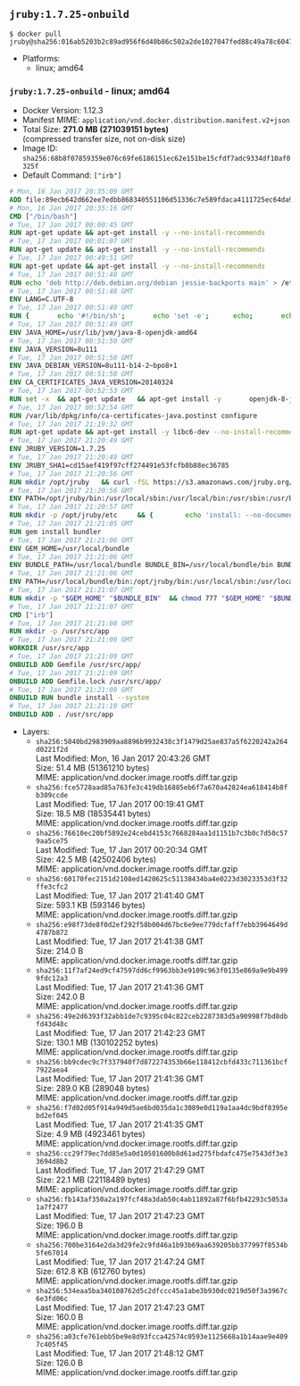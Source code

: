 ## `jruby:1.7.25-onbuild`

```console
$ docker pull jruby@sha256:016ab5203b2c89ad956f6d40b86c502a2de1027047fed88c49a78c6047a315f4
```

-	Platforms:
	-	linux; amd64

### `jruby:1.7.25-onbuild` - linux; amd64

-	Docker Version: 1.12.3
-	Manifest MIME: `application/vnd.docker.distribution.manifest.v2+json`
-	Total Size: **271.0 MB (271039151 bytes)**  
	(compressed transfer size, not on-disk size)
-	Image ID: `sha256:68b8f07859359e076c69fe6186151ec62e151be15cfdf7adc9334df10af0325f`
-	Default Command: `["irb"]`

```dockerfile
# Mon, 16 Jan 2017 20:35:09 GMT
ADD file:89ecb642d662ee7edbb868340551106d51336c7e589fdaca4111725ec64da957 in / 
# Mon, 16 Jan 2017 20:35:16 GMT
CMD ["/bin/bash"]
# Tue, 17 Jan 2017 00:00:45 GMT
RUN apt-get update && apt-get install -y --no-install-recommends 		ca-certificates 		curl 		wget 	&& rm -rf /var/lib/apt/lists/*
# Tue, 17 Jan 2017 00:01:07 GMT
RUN apt-get update && apt-get install -y --no-install-recommends 		bzr 		git 		mercurial 		openssh-client 		subversion 				procps 	&& rm -rf /var/lib/apt/lists/*
# Tue, 17 Jan 2017 00:49:51 GMT
RUN apt-get update && apt-get install -y --no-install-recommends 		bzip2 		unzip 		xz-utils 	&& rm -rf /var/lib/apt/lists/*
# Tue, 17 Jan 2017 00:51:48 GMT
RUN echo 'deb http://deb.debian.org/debian jessie-backports main' > /etc/apt/sources.list.d/jessie-backports.list
# Tue, 17 Jan 2017 00:51:48 GMT
ENV LANG=C.UTF-8
# Tue, 17 Jan 2017 00:51:49 GMT
RUN { 		echo '#!/bin/sh'; 		echo 'set -e'; 		echo; 		echo 'dirname "$(dirname "$(readlink -f "$(which javac || which java)")")"'; 	} > /usr/local/bin/docker-java-home 	&& chmod +x /usr/local/bin/docker-java-home
# Tue, 17 Jan 2017 00:51:49 GMT
ENV JAVA_HOME=/usr/lib/jvm/java-8-openjdk-amd64
# Tue, 17 Jan 2017 00:51:50 GMT
ENV JAVA_VERSION=8u111
# Tue, 17 Jan 2017 00:51:50 GMT
ENV JAVA_DEBIAN_VERSION=8u111-b14-2~bpo8+1
# Tue, 17 Jan 2017 00:51:50 GMT
ENV CA_CERTIFICATES_JAVA_VERSION=20140324
# Tue, 17 Jan 2017 00:52:53 GMT
RUN set -x 	&& apt-get update 	&& apt-get install -y 		openjdk-8-jdk="$JAVA_DEBIAN_VERSION" 		ca-certificates-java="$CA_CERTIFICATES_JAVA_VERSION" 	&& rm -rf /var/lib/apt/lists/* 	&& [ "$JAVA_HOME" = "$(docker-java-home)" ]
# Tue, 17 Jan 2017 00:52:54 GMT
RUN /var/lib/dpkg/info/ca-certificates-java.postinst configure
# Tue, 17 Jan 2017 21:19:32 GMT
RUN apt-get update && apt-get install -y libc6-dev --no-install-recommends && rm -rf /var/lib/apt/lists/*
# Tue, 17 Jan 2017 21:20:49 GMT
ENV JRUBY_VERSION=1.7.25
# Tue, 17 Jan 2017 21:20:49 GMT
ENV JRUBY_SHA1=cd15aef419f97cff274491e53fcfb8b88ec36785
# Tue, 17 Jan 2017 21:20:56 GMT
RUN mkdir /opt/jruby   && curl -fSL https://s3.amazonaws.com/jruby.org/downloads/${JRUBY_VERSION}/jruby-bin-${JRUBY_VERSION}.tar.gz -o /tmp/jruby.tar.gz   && echo "$JRUBY_SHA1 /tmp/jruby.tar.gz" | sha1sum -c -   && tar -zx --strip-components=1 -f /tmp/jruby.tar.gz -C /opt/jruby   && rm /tmp/jruby.tar.gz   && update-alternatives --install /usr/local/bin/ruby ruby /opt/jruby/bin/jruby 1
# Tue, 17 Jan 2017 21:20:56 GMT
ENV PATH=/opt/jruby/bin:/usr/local/sbin:/usr/local/bin:/usr/sbin:/usr/bin:/sbin:/bin
# Tue, 17 Jan 2017 21:20:57 GMT
RUN mkdir -p /opt/jruby/etc 	&& { 		echo 'install: --no-document'; 		echo 'update: --no-document'; 	} >> /opt/jruby/etc/gemrc
# Tue, 17 Jan 2017 21:21:05 GMT
RUN gem install bundler
# Tue, 17 Jan 2017 21:21:06 GMT
ENV GEM_HOME=/usr/local/bundle
# Tue, 17 Jan 2017 21:21:06 GMT
ENV BUNDLE_PATH=/usr/local/bundle BUNDLE_BIN=/usr/local/bundle/bin BUNDLE_SILENCE_ROOT_WARNING=1 BUNDLE_APP_CONFIG=/usr/local/bundle
# Tue, 17 Jan 2017 21:21:06 GMT
ENV PATH=/usr/local/bundle/bin:/opt/jruby/bin:/usr/local/sbin:/usr/local/bin:/usr/sbin:/usr/bin:/sbin:/bin
# Tue, 17 Jan 2017 21:21:07 GMT
RUN mkdir -p "$GEM_HOME" "$BUNDLE_BIN" 	&& chmod 777 "$GEM_HOME" "$BUNDLE_BIN"
# Tue, 17 Jan 2017 21:21:07 GMT
CMD ["irb"]
# Tue, 17 Jan 2017 21:21:08 GMT
RUN mkdir -p /usr/src/app
# Tue, 17 Jan 2017 21:21:09 GMT
WORKDIR /usr/src/app
# Tue, 17 Jan 2017 21:21:09 GMT
ONBUILD ADD Gemfile /usr/src/app/
# Tue, 17 Jan 2017 21:21:09 GMT
ONBUILD ADD Gemfile.lock /usr/src/app/
# Tue, 17 Jan 2017 21:21:09 GMT
ONBUILD RUN bundle install --system
# Tue, 17 Jan 2017 21:21:10 GMT
ONBUILD ADD . /usr/src/app
```

-	Layers:
	-	`sha256:5040bd2983909aa8896b9932438c3f1479d25ae837a5f6220242a264d0221f2d`  
		Last Modified: Mon, 16 Jan 2017 20:43:26 GMT  
		Size: 51.4 MB (51361210 bytes)  
		MIME: application/vnd.docker.image.rootfs.diff.tar.gzip
	-	`sha256:fce5728aad85a763fe3c419db16885eb6f7a670a42824ea618414b8fb309ccde`  
		Last Modified: Tue, 17 Jan 2017 00:19:41 GMT  
		Size: 18.5 MB (18535441 bytes)  
		MIME: application/vnd.docker.image.rootfs.diff.tar.gzip
	-	`sha256:76610ec20bf5892e24cebd4153c7668284aa1d1151b7c3b0c7d50c579aa5ce75`  
		Last Modified: Tue, 17 Jan 2017 00:20:34 GMT  
		Size: 42.5 MB (42502406 bytes)  
		MIME: application/vnd.docker.image.rootfs.diff.tar.gzip
	-	`sha256:60170fec2151d2108ed1420625c51138434ba4e0223d3023353d3f32ffe3cfc2`  
		Last Modified: Tue, 17 Jan 2017 21:41:40 GMT  
		Size: 593.1 KB (593146 bytes)  
		MIME: application/vnd.docker.image.rootfs.diff.tar.gzip
	-	`sha256:e98f73de8f0d2ef292f58b004d67bc6e9ee779dcfaff7ebb3964649d4787b872`  
		Last Modified: Tue, 17 Jan 2017 21:41:38 GMT  
		Size: 214.0 B  
		MIME: application/vnd.docker.image.rootfs.diff.tar.gzip
	-	`sha256:11f7af24ed9cf47597dd6cf9963bb3e9109c963f0135e869a9e9b4999fdc12a3`  
		Last Modified: Tue, 17 Jan 2017 21:41:36 GMT  
		Size: 242.0 B  
		MIME: application/vnd.docker.image.rootfs.diff.tar.gzip
	-	`sha256:49e2d6393f32abb1de7c9395c04c822ceb2287383d5a90998f7bd8dbfd43d48c`  
		Last Modified: Tue, 17 Jan 2017 21:42:23 GMT  
		Size: 130.1 MB (130102252 bytes)  
		MIME: application/vnd.docker.image.rootfs.diff.tar.gzip
	-	`sha256:bb9cdec9c7f337940f7d872274353b66e118412cbfd433c711361bcf7922aea4`  
		Last Modified: Tue, 17 Jan 2017 21:41:36 GMT  
		Size: 289.0 KB (289048 bytes)  
		MIME: application/vnd.docker.image.rootfs.diff.tar.gzip
	-	`sha256:f7d02d05f914a949d5ae6bd035da1c3089e0d119a1aa4dc9bdf8395ebd2ef045`  
		Last Modified: Tue, 17 Jan 2017 21:41:35 GMT  
		Size: 4.9 MB (4923461 bytes)  
		MIME: application/vnd.docker.image.rootfs.diff.tar.gzip
	-	`sha256:cc29f79ec7dd85e5a0d10501600b8d61ad275fbdafc475e7543df3e33694d8b2`  
		Last Modified: Tue, 17 Jan 2017 21:47:29 GMT  
		Size: 22.1 MB (22118489 bytes)  
		MIME: application/vnd.docker.image.rootfs.diff.tar.gzip
	-	`sha256:fb143af350a2a197fcf48a3dab50c4ab11892a87f6bfb42293c5053a1a7f2477`  
		Last Modified: Tue, 17 Jan 2017 21:47:23 GMT  
		Size: 196.0 B  
		MIME: application/vnd.docker.image.rootfs.diff.tar.gzip
	-	`sha256:700be3164e2da3d29fe2c9fd46a1b93b69aa639205bb377997f8534b5fe67014`  
		Last Modified: Tue, 17 Jan 2017 21:47:24 GMT  
		Size: 612.8 KB (612760 bytes)  
		MIME: application/vnd.docker.image.rootfs.diff.tar.gzip
	-	`sha256:534eaa5ba340108762d5c2dfccc45a1abe3b930dc0219d50f3a3967c6e3fd06c`  
		Last Modified: Tue, 17 Jan 2017 21:47:23 GMT  
		Size: 160.0 B  
		MIME: application/vnd.docker.image.rootfs.diff.tar.gzip
	-	`sha256:a03cfe761ebb5be9e8d93fcca42574c0593e1125668a1b14aae9e4097c405f45`  
		Last Modified: Tue, 17 Jan 2017 21:48:12 GMT  
		Size: 126.0 B  
		MIME: application/vnd.docker.image.rootfs.diff.tar.gzip
